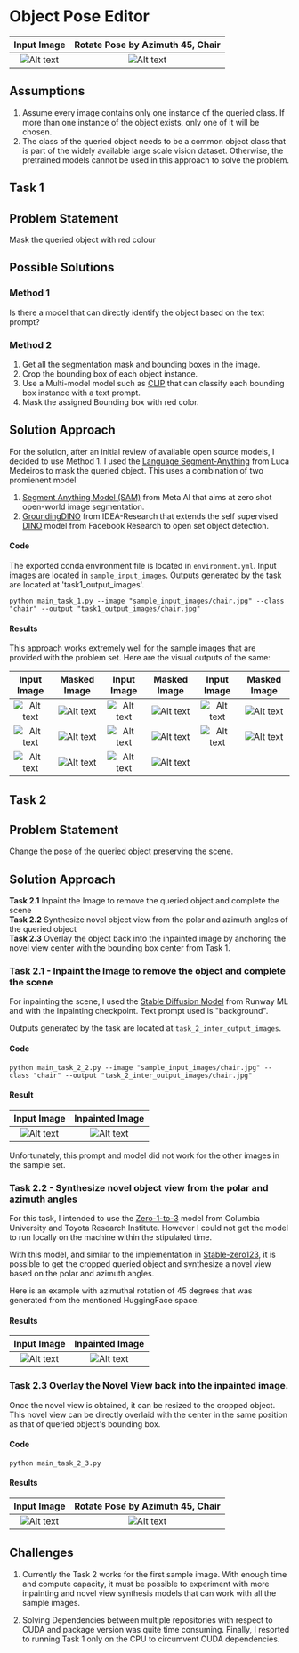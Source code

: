 # Object Pose Editor
| Input Image | Rotate Pose by Azimuth 45, Chair | 
| :---:   | :---: | 
| ![Alt text](sample_input_images/chair.jpg) | ![Alt text](final_output_chair.png) |

## Assumptions 

1. Assume every image contains only one instance of the queried class. If more than one instance of the object exists, only one of it will be chosen.
2. The class of the queried object needs to be a common object class that is part of the widely available large scale vision dataset. Otherwise, the pretrained models cannot be used in this approach to solve the problem.

## Task 1

## Problem Statement

Mask the queried object with red colour

## Possible Solutions

### Method 1 

Is there a model that can directly identify the object based on the text prompt?

### Method 2

1. Get all the segmentation mask and bounding boxes in the image.
2. Crop the bounding box of each object instance.
3. Use a Multi-model model such as [CLIP](https://openai.com/research/clip) that can classify each bounding box instance with a text prompt.
4. Mask the assigned Bounding box with red color.

## Solution Approach

For the solution, after an initial review of available open source models, I decided to use Method 1. I used the [Language Segment-Anything](https://github.com/luca-medeiros/lang-segment-anything) from Luca Medeiros to mask the queried object. This uses a combination of two promienent model
1. [Segment Anything Model (SAM)](https://segment-anything.com/) from Meta AI that aims at zero shot open-world image segmentation.
2. [GroundingDINO](https://github.com/IDEA-Research/GroundingDINO) from IDEA-Research that extends the self supervised [DINO](https://github.com/facebookresearch/dino) model from Facebook Research to open set object detection.

#### Code
The exported conda environment file is located in `environment.yml`.
Input images are located in `sample_input_images`. Outputs generated by the task are located at 'task1_output_images'.


```
python main_task_1.py --image "sample_input_images/chair.jpg" --class "chair" --output "task1_output_images/chair.jpg"

```

 #### Results


 This approach works extremely well for the sample images that are provided with the problem set. Here are the visual outputs of the same:
 

 | Input Image | Masked Image    |  Input Image | Masked Image      | Input Image | Masked Image      |
| :---:   | :---: | :---: | :---: |:---: | :---: |
| ![Alt text](sample_input_images/chair.jpg) | ![Alt text](task1_output_images/chair.jpg)  | ![Alt text](sample_input_images/chair(1).jpg)   |![Alt text](task1_output_images/chair(1).jpg)   |![Alt text](sample_input_images/flower_vase.jpg)   |![Alt text](task1_output_images/flower_vase.jpg)
| ![Alt text](sample_input_images/lamp.jpg)   |![Alt text](task1_output_images/lamp.jpg)  | ![Alt text](sample_input_images/laptop.jpg)   |![Alt text](task1_output_images/laptop.jpg)   |![Alt text](sample_input_images/office_chair.jpg)   |![Alt text](task1_output_images/office_chair.jpg)
| ![Alt text](sample_input_images/sofa.jpg)   |![Alt text](task1_output_images/sofa.jpg)   |![Alt text](sample_input_images/table.jpg)   |![Alt text](task1_output_images/table.jpg)

## Task 2
## Problem Statement

Change the pose of the queried object preserving the scene.

## Solution Approach

**Task 2.1**  Inpaint the Image to remove the queried object and complete the scene  
**Task 2.2**  Synthesize novel object view from the polar and azimuth angles of the queried object   
**Task 2.3** Overlay the object back into the inpainted image by anchoring the novel view center with the bounding box center from Task 1.


### Task 2.1 - Inpaint the Image to remove the object and complete the scene  

For inpainting the scene, I used the [Stable Diffusion Model](https://huggingface.co/runwayml/stable-diffusion-inpainting) from Runway ML and with the Inpainting checkpoint. Text prompt used is "background".

Outputs generated by the task are located at `task_2_inter_output_images`.

#### Code
```
python main_task_2_2.py --image "sample_input_images/chair.jpg" --class "chair" --output "task_2_inter_output_images/chair.jpg"

```
#### Result


| Input Image | Inpainted Image | 
| :---:   | :---: | 
| ![Alt text](sample_input_images/chair.jpg) | ![Alt text](task_2_inter_output_images/chair.jpg) |


Unfortunately, this prompt and model did not work for the other images in the sample set.

### Task 2.2 - Synthesize novel object view from the polar and azimuth angles 

For this task, I intended to use the [Zero-1-to-3](https://github.com/cvlab-columbia/zero123) model from Columbia University and Toyota Research Institute. However I could not get the model to run locally on the machine within the stipulated time.

With this model, and similar to the implementation in [Stable-zero123](https://huggingface.co/spaces/p4vv37/Stable-zero123), it is possible to get the cropped queried object and synthesize a novel view based on the polar and azimuth angles.

Here is an example with azimuthal rotation of 45 degrees that was generated from the mentioned HuggingFace space.

#### Results


| Input Image | Inpainted Image | 
| :---:   | :---: | 
| ![Alt text](cropped_object/chair.png) | ![Alt text](cropped_object/chair_novel_view.png) |

### Task 2.3 Overlay the Novel View back into the inpainted image.

Once the novel view is obtained, it can be resized to the cropped object. This novel view can be directly overlaid with the center in the same position as that of queried object's bounding box.

#### Code

```
python main_task_2_3.py
```
#### Results

| Input Image | Rotate Pose by Azimuth 45, Chair | 
| :---:   | :---: | 
| ![Alt text](sample_input_images/chair.jpg) | ![Alt text](final_output_chair.png) |


## Challenges

1. Currently the Task 2 works for the first sample image. With enough time and compute capacity, it must be possible to experiment with more inpainting and novel view synthesis models that can work with all the sample images.

2. Solving Dependencies between multiple repositories with respect to CUDA and package version was quite time consuming. Finally, I resorted to running Task 1 only on the CPU to circumvent CUDA dependencies.

